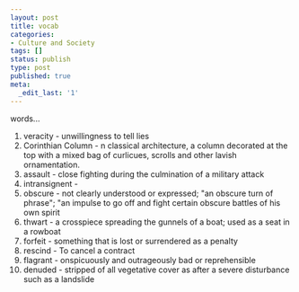 ```yaml
---
layout: post
title: vocab
categories:
- Culture and Society
tags: []
status: publish
type: post
published: true
meta:
  _edit_last: '1'
---
```

words...  
1. veracity - unwillingness to tell lies 
2. Corinthian Column - n classical architecture, a column decorated at the top with a mixed bag of curlicues, scrolls and other lavish ornamentation.
3. assault - close fighting during the culmination of a military attack 
4. intransignent - 
5. obscure - not clearly understood or expressed; "an obscure turn of phrase"; "an impulse to go off and fight certain obscure battles of his own spirit
6. thwart - a crosspiece spreading the gunnels of a boat; used as a seat in a rowboat 
7. forfeit - something that is lost or surrendered as a penalty
8. rescind - To cancel a contract
9. flagrant - onspicuously and outrageously bad or reprehensible
10. denuded - stripped of all vegetative cover as after a severe disturbance such as a landslide
